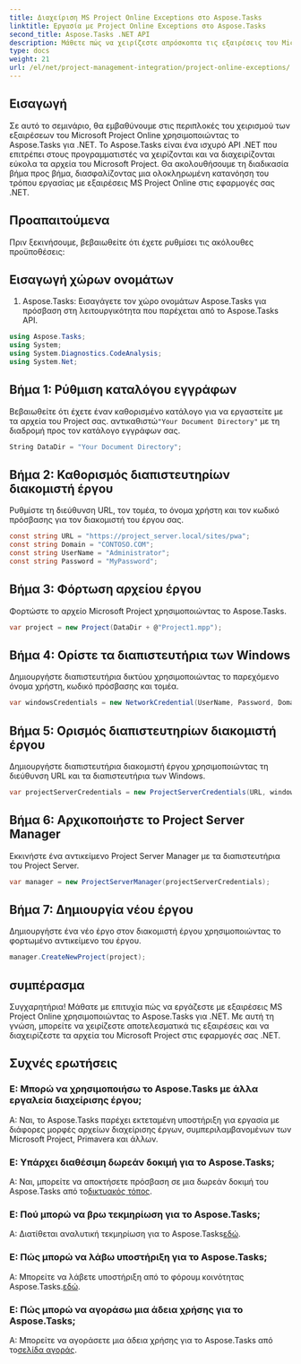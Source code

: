 ```yaml
---
title: Διαχείριση MS Project Online Exceptions στο Aspose.Tasks
linktitle: Εργασία με Project Online Exceptions στο Aspose.Tasks
second_title: Aspose.Tasks .NET API
description: Μάθετε πώς να χειρίζεστε απρόσκοπτα τις εξαιρέσεις του Microsoft Project Online με το Aspose.Tasks για .NET. Βήμα προς βήμα σεμινάριο για αποτελεσματική διαχείριση έργου.
type: docs
weight: 21
url: /el/net/project-management-integration/project-online-exceptions/
---
```

## Εισαγωγή
Σε αυτό το σεμινάριο, θα εμβαθύνουμε στις περιπλοκές του χειρισμού των εξαιρέσεων του Microsoft Project Online χρησιμοποιώντας το Aspose.Tasks για .NET. Το Aspose.Tasks είναι ένα ισχυρό API .NET που επιτρέπει στους προγραμματιστές να χειρίζονται και να διαχειρίζονται εύκολα τα αρχεία του Microsoft Project. Θα ακολουθήσουμε τη διαδικασία βήμα προς βήμα, διασφαλίζοντας μια ολοκληρωμένη κατανόηση του τρόπου εργασίας με εξαιρέσεις MS Project Online στις εφαρμογές σας .NET.
## Προαπαιτούμενα
Πριν ξεκινήσουμε, βεβαιωθείτε ότι έχετε ρυθμίσει τις ακόλουθες προϋποθέσεις:

## Εισαγωγή χώρων ονομάτων
1. Aspose.Tasks: Εισαγάγετε τον χώρο ονομάτων Aspose.Tasks για πρόσβαση στη λειτουργικότητα που παρέχεται από το Aspose.Tasks API.
```csharp
using Aspose.Tasks;
using System;
using System.Diagnostics.CodeAnalysis;
using System.Net;

```

## Βήμα 1: Ρύθμιση καταλόγου εγγράφων
 Βεβαιωθείτε ότι έχετε έναν καθορισμένο κατάλογο για να εργαστείτε με τα αρχεία του Project σας. αντικαθιστώ`"Your Document Directory"` με τη διαδρομή προς τον κατάλογο εγγράφων σας.
```csharp
String DataDir = "Your Document Directory";
```
## Βήμα 2: Καθορισμός διαπιστευτηρίων διακομιστή έργου
Ρυθμίστε τη διεύθυνση URL, τον τομέα, το όνομα χρήστη και τον κωδικό πρόσβασης για τον διακομιστή του έργου σας.
```csharp
const string URL = "https://project_server.local/sites/pwa";
const string Domain = "CONTOSO.COM";
const string UserName = "Administrator";
const string Password = "MyPassword";
```
## Βήμα 3: Φόρτωση αρχείου έργου
Φορτώστε το αρχείο Microsoft Project χρησιμοποιώντας το Aspose.Tasks.
```csharp
var project = new Project(DataDir + @"Project1.mpp");
```
## Βήμα 4: Ορίστε τα διαπιστευτήρια των Windows
Δημιουργήστε διαπιστευτήρια δικτύου χρησιμοποιώντας το παρεχόμενο όνομα χρήστη, κωδικό πρόσβασης και τομέα.
```csharp
var windowsCredentials = new NetworkCredential(UserName, Password, Domain);
```
## Βήμα 5: Ορισμός διαπιστευτηρίων διακομιστή έργου
Δημιουργήστε διαπιστευτήρια διακομιστή έργου χρησιμοποιώντας τη διεύθυνση URL και τα διαπιστευτήρια των Windows.
```csharp
var projectServerCredentials = new ProjectServerCredentials(URL, windowsCredentials);
```
## Βήμα 6: Αρχικοποιήστε το Project Server Manager
Εκκινήστε ένα αντικείμενο Project Server Manager με τα διαπιστευτήρια του Project Server.
```csharp
var manager = new ProjectServerManager(projectServerCredentials);
```
## Βήμα 7: Δημιουργία νέου έργου
Δημιουργήστε ένα νέο έργο στον διακομιστή έργου χρησιμοποιώντας το φορτωμένο αντικείμενο του έργου.
```csharp
manager.CreateNewProject(project);
```

## συμπέρασμα
Συγχαρητήρια! Μάθατε με επιτυχία πώς να εργάζεστε με εξαιρέσεις MS Project Online χρησιμοποιώντας το Aspose.Tasks για .NET. Με αυτή τη γνώση, μπορείτε να χειρίζεστε αποτελεσματικά τις εξαιρέσεις και να διαχειρίζεστε τα αρχεία του Microsoft Project στις εφαρμογές σας .NET.
## Συχνές ερωτήσεις
### Ε: Μπορώ να χρησιμοποιήσω το Aspose.Tasks με άλλα εργαλεία διαχείρισης έργου;
Α: Ναι, το Aspose.Tasks παρέχει εκτεταμένη υποστήριξη για εργασία με διάφορες μορφές αρχείων διαχείρισης έργων, συμπεριλαμβανομένων των Microsoft Project, Primavera και άλλων.
### Ε: Υπάρχει διαθέσιμη δωρεάν δοκιμή για το Aspose.Tasks;
 Α: Ναι, μπορείτε να αποκτήσετε πρόσβαση σε μια δωρεάν δοκιμή του Aspose.Tasks από το[δικτυακός τόπος](https://releases.aspose.com/).
### Ε: Πού μπορώ να βρω τεκμηρίωση για το Aspose.Tasks;
 Α: Διατίθεται αναλυτική τεκμηρίωση για το Aspose.Tasks[εδώ](https://reference.aspose.com/tasks/net/).
### Ε: Πώς μπορώ να λάβω υποστήριξη για το Aspose.Tasks;
 Α: Μπορείτε να λάβετε υποστήριξη από το φόρουμ κοινότητας Aspose.Tasks.[εδώ](https://forum.aspose.com/c/tasks/15).
### Ε: Πώς μπορώ να αγοράσω μια άδεια χρήσης για το Aspose.Tasks;
 Α: Μπορείτε να αγοράσετε μια άδεια χρήσης για το Aspose.Tasks από το[σελίδα αγοράς](https://purchase.aspose.com/buy).